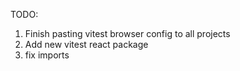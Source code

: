 TODO:

1. Finish pasting vitest browser config to all projects
2. Add new vitest react package
3. fix imports
